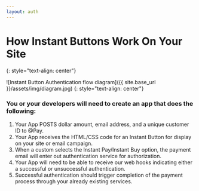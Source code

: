 ```yaml
---
layout: auth
---
```

# How Instant Buttons Work On Your Site
{: style="text-align: center"}

![Instant Button Authentication flow diagram]({{ site.base_url }}/assets/img/diagram.jpg)
{: style="text-align: center"}

### You or your developers will need to create an app that does the following: 

1. Your App POSTS dollar amount, email address, and a unique customer ID to @Pay. 
2. Your App receives the HTML/CSS code for an Instant Button for display on your site or email campaign. 
3. When a custom selects the Instant Pay/Instant Buy option, the payment email will enter out authentication service for authorization. 
4. Your App will need to be able to receive our web hooks indicating either a successful or unsuccessful authentication. 
5. Successful authentication should trigger completion of the payment process through your already existing services. 